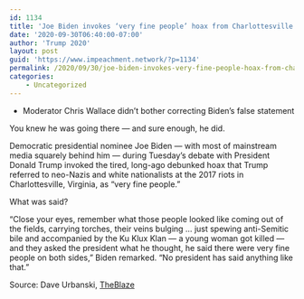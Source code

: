 ```yaml
---
id: 1134
title: 'Joe Biden invokes ‘very fine people’ hoax from Charlottesville riots in debate with President Trump'
date: '2020-09-30T06:40:00-07:00'
author: 'Trump 2020'
layout: post
guid: 'https://www.impeachment.network/?p=1134'
permalink: /2020/09/30/joe-biden-invokes-very-fine-people-hoax-from-charlottesville-riots-in-debate-with-president-trump/
categories:
    - Uncategorized
---
```


- Moderator Chris Wallace didn’t bother correcting Biden’s false statement

You knew he was going there — and sure enough, he did.

Democratic presidential nominee Joe Biden — with most of mainstream media squarely behind him — during Tuesday’s debate with President Donald Trump invoked the tired, long-ago debunked hoax that Trump referred to neo-Nazis and white nationalists at the 2017 riots in Charlottesville, Virginia, as “very fine people.”

What was said?

“Close your eyes, remember what those people looked like coming out of the fields, carrying torches, their veins bulging … just spewing anti-Semitic bile and accompanied by the Ku Klux Klan — a young woman got killed — and they asked the president what he thought, he said there were very fine people on both sides,” Biden remarked. “No president has said anything like that.”

Source: Dave Urbanski, [TheBlaze](https://www.theblaze.com/news/joe-biden-very-fine-people-hoax)